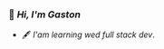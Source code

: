 ### :wave: ***Hi, I'm Gaston***
- :fountain_pen: *I'am  learning wed full stack dev*.

<!--
**Gastonnter/Gastonnter** is a ✨ _special_ ✨ repository because its `README.md` (this file) appears on your GitHub profile.

Here are some ideas to get you started:

- 🔭 I’m currently working on ...
- 🌱 I'm currently learning full stack web dev
- 👯 I’m looking to collaborate on...
- 🤔 I’m looking for help with ...
- 💬 Ask me about ...
- 📫 How to reach me:
- 😄 Pronouns: ...
- ⚡ Fun fact: ...

